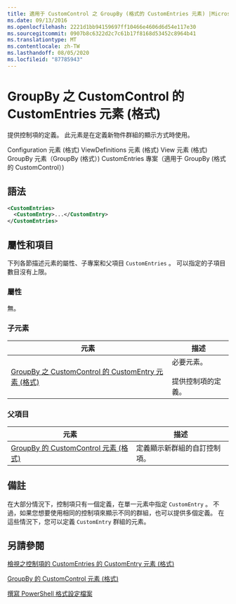 ```yaml
---
title: 適用于 CustomControl 之 GroupBy (格式的 CustomEntries 元素) |Microsoft Docs
ms.date: 09/13/2016
ms.openlocfilehash: 2221d1bb94159697ff10466e4606d6d54e117e30
ms.sourcegitcommit: 0907b8c6322d2c7c61b17f8168d53452c8964b41
ms.translationtype: MT
ms.contentlocale: zh-TW
ms.lasthandoff: 08/05/2020
ms.locfileid: "87785943"
---
```

# <a name="customentries-element-for-customcontrol-for-groupby-format"></a>GroupBy 之 CustomControl 的 CustomEntries 元素 (格式)

提供控制項的定義。 此元素是在定義新物件群組的顯示方式時使用。

Configuration 元素 (格式) ViewDefinitions 元素 (格式) View 元素 (格式) GroupBy 元素（GroupBy (格式）) CustomEntries 專案（適用于 GroupBy (格式的 CustomControl）) 

## <a name="syntax"></a>語法

```xml
<CustomEntries>
  <CustomEntry>...</CustomEntry>
</CustomEntries>
```

## <a name="attributes-and-elements"></a>屬性和項目

下列各節描述元素的屬性、子專案和父項目 `CustomEntries` 。 可以指定的子項目數目沒有上限。

### <a name="attributes"></a>屬性

無。

### <a name="child-elements"></a>子元素

|元素|描述|
|-------------|-----------------|
|[GroupBy 之 CustomControl 的 CustomEntry 元素 (格式)](./customentry-element-for-customcontrol-for-groupby-format.md)|必要元素。<br /><br /> 提供控制項的定義。|

### <a name="parent-elements"></a>父項目

|元素|描述|
|-------------|-----------------|
|[GroupBy 的 CustomControl 元素 (格式)](./customcontrol-element-for-groupby-format.md)|定義顯示新群組的自訂控制項。|

## <a name="remarks"></a>備註

在大部分情況下，控制項只有一個定義，在單一元素中指定 `CustomEntry` 。 不過，如果您想要使用相同的控制項來顯示不同的群組，也可以提供多個定義。 在這些情況下，您可以定義 `CustomEntry` 群組的元素。

## <a name="see-also"></a>另請參閱

[檢視之控制項的 CustomEntries 的 CustomEntry 元素 (格式)](./customentry-element-for-customentries-for-controls-for-view-format.md)

[GroupBy 的 CustomControl 元素 (格式)](./customcontrol-element-for-groupby-format.md)

[撰寫 PowerShell 格式設定檔案](./writing-a-powershell-formatting-file.md)
